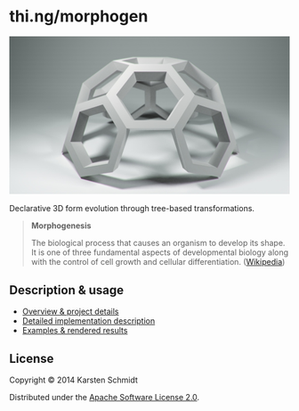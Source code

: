 # thi.ng/morphogen

![Luxor test scene](assets/img/morphogen-ex03.jpg)

Declarative 3D form evolution through tree-based transformations.

> **Morphogenesis**
>
> The biological process that causes an organism to develop its shape.
> It is one of three fundamental aspects of developmental biology along
> with the control of cell growth and cellular differentiation.
> ([Wikipedia](http://en.wikipedia.org/wiki/Morphogenesis))

## Description & usage

- [Overview & project details](src/index.org)
- [Detailed implementation description](src/core.org)
- [Examples & rendered results](src/examples.org)

## License

Copyright © 2014 Karsten Schmidt

Distributed under the [Apache Software License 2.0](http://www.apache.org/licenses/LICENSE-2.0).
